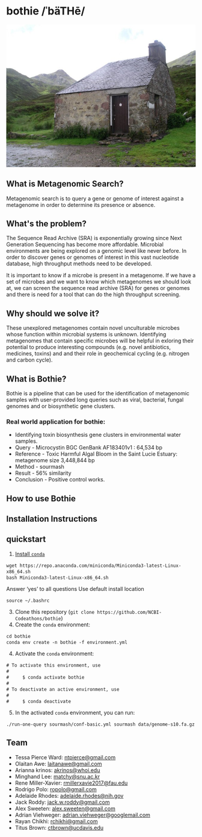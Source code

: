 # bothie /ˈbäTHē/

![Bothy](img/bothy.jpg)


## What is Metagenomic Search?
Metagenomic search is to query a gene or genome of interest against a metagenome in order to determine its presence or absence.

## What's the problem?
The Sequence Read Archive (SRA) is exponentially growing since Next Generation Sequencing has become more affordable. Microbial environments are being explored on a genomic level like never before. In order to discover genes or genomes of interest in this vast nucleotide database, high throughput methods need to be developed.

It is important to know if a microbe is present in a metagenome.
If we have a set of microbes and we want to know which metagenomes we should look at, we can screen the sequence read archive (SRA) for genes or genomes and there is need for a tool that can do the high throughput screening.

## Why should we solve it?
These unexplored metagenomes contain novel unculturable microbes whose function within microbial systems is unknown. Identifying metagenomes that contain specific microbes will be helpful in exloring their potential to produce interesting compounds (e.g. novel antibiotics, medicines, toxins) and and their role in geochemical cycling (e.g. nitrogen and carbon cycle).


## What is Bothie?
Bothie is a pipeline that can be used for the identification of metagenomic samples with user-provided long queries such as viral, bacterial, fungal genomes and or biosynthetic gene clusters.

### Real world application for bothie:
+ Identifying toxin biosynthesis gene clusters in environmental water samples.
+ Query - Microcystin BGC GenBank AF183401v1 : 64,534 bp
+ Reference - Toxic Harmful Algal Bloom in the Saint Lucie Estuary: metagenome size 3,448,844 bp
+ Method - sourmash
+ Result - 56% similarity
+ Conclusion - Positive control works.

## How to use Bothie


## Installation Instructions
## quickstart

1. [Install `conda`](https://bioconda.github.io/user/install.html#install-conda)

```
wget https://repo.anaconda.com/miniconda/Miniconda3-latest-Linux-x86_64.sh
bash Miniconda3-latest-Linux-x86_64.sh
```
Answer ‘yes’ to all questions
Use default install location
```
source ~/.bashrc
```

3. Clone this repository (`git clone https://github.com/NCBI-Codeathons/bothie`)
4. Create the `conda` environment:

```
cd bothie
conda env create -n bothie -f environment.yml
```

4. Activate the `conda` environment:
```
# To activate this environment, use
#
#     $ conda activate bothie
#
# To deactivate an active environment, use
#
#     $ conda deactivate
```

5. In the activated `conda` environment, you can run:

```
./run-one-query sourmash/conf-basic.yml sourmash data/genome-s10.fa.gz
```

## Team
+ Tessa Pierce Ward: ntpierce@gmail.com
+ Olaitan Awe: laitanawe@gmail.com
+ Arianna krinos: akrinos@whoi.edu
+ Minghand Lee: matchy@snu.ac.kr
+ Rene Miller-Xavier: rmillerxavie2017@fau.edu
+ Rodrigo Polo: ropolo@gmail.com
+ Adelaide Rhodes: adelaide.rhodes@nih.gov
+ Jack Roddy: jack.w.roddy@gmail.com
+ Alex Sweeten: alex.sweeten@gmail.com
+ Adrian Viehweger: adrian.viehweger@googlemail.com
+ Rayan Chikhi: rchikhi@gmail.com
+ Titus Brown: ctbrown@ucdavis.edu
